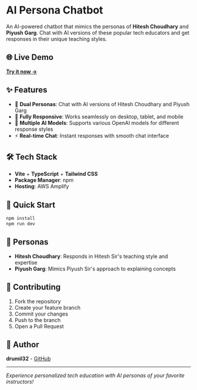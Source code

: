 # AI Persona Chatbot

An AI-powered chatbot that mimics the personas of **Hitesh Choudhary** and **Piyush Garg**. Chat with AI versions of these popular tech educators and get responses in their unique teaching styles.

## 🌐 Live Demo

[**Try it now →**](https://persona.ai.sprintup.in/)

## ✨ Features

- 🤖 **Dual Personas**: Chat with AI versions of Hitesh Choudhary and Piyush Garg
- 📱 **Fully Responsive**: Works seamlessly on desktop, tablet, and mobile
- 🧠 **Multiple AI Models**: Supports various OpenAI models for different response styles
- ⚡ **Real-time Chat**: Instant responses with smooth chat interface

## 🛠️ Tech Stack

- **Vite** + **TypeScript** + **Tailwind CSS**
- **Package Manager**: npm
- **Hosting**: AWS Amplify

## 🚀 Quick Start

```bash
npm install
npm run dev
```

## 👥 Personas

- **Hitesh Choudhary**: Responds in Hitesh Sir's teaching style and expertise
- **Piyush Garg**: Mimics Piyush Sir's approach to explaining concepts

## 🤝 Contributing

1. Fork the repository
2. Create your feature branch
3. Commit your changes
4. Push to the branch
5. Open a Pull Request

## 👤 Author

**drumil32** - [GitHub](https://github.com/drumil32)

---

*Experience personalized tech education with AI personas of your favorite instructors!*